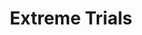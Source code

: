---
layout: default
title: Extreme Trials
parent: 5.0 Shadowbringers
has_children: true
nav_exclude: true
---
